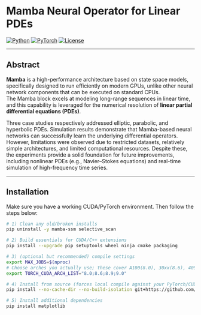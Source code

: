 # Mamba Neural Operator for Linear PDEs

[![Python](https://img.shields.io/badge/python-3.10+-blue.svg)](https://www.python.org/)
[![PyTorch](https://img.shields.io/badge/PyTorch-2.0+-red.svg)](https://pytorch.org/)
[![License](https://img.shields.io/badge/license-MIT-green.svg)](LICENSE)

---

## Abstract

**Mamba** is a high-performance architecture based on state space models, specifically designed to run efficiently on modern GPUs, unlike other neural network components that can be executed on standard CPUs.  
The Mamba block excels at modeling long-range sequences in linear time, and this capability is leveraged for the numerical resolution of **linear partial differential equations (PDEs)**.  

Three case studies respectively addressed elliptic, parabolic, and hyperbolic PDEs. Simulation results demonstrate that Mamba-based neural networks can successfully learn the underlying differential operators.
However, limitations were observed due to restricted datasets, relatively simple architectures, and limited computational resources. 
Despite these, the experiments provide a solid foundation for future improvements, including nonlinear PDEs (e.g., Navier–Stokes equations) and real-time simulation of high-frequency time series.

---

## Installation

Make sure you have a working CUDA/PyTorch environment. Then follow the steps below:

```bash
# 1) Clean any old/broken installs
pip uninstall -y mamba-ssm selective_scan

# 2) Build essentials for CUDA/C++ extensions
pip install --upgrade pip setuptools wheel ninja cmake packaging

# 3) (optional but recommended) compile settings
export MAX_JOBS=$(nproc)
# Choose arches you actually use; these cover A100(8.0), 30xx(8.6), 4090(8.9), H100(9.0)
export TORCH_CUDA_ARCH_LIST="8.0;8.6;8.9;9.0"

# 4) Install from source (forces local compile against your PyTorch/CUDA)
pip install --no-cache-dir --no-build-isolation git+https://github.com/state-spaces/mamba.git

# 5) Install additional dependencies
pip install matplotlib

